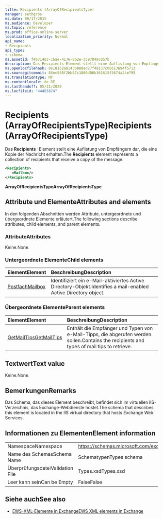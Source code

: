```yaml
---
title: Recipients (ArrayOfRecipientsType)
manager: sethgros
ms.date: 09/17/2015
ms.audience: Developer
ms.topic: reference
ms.prod: office-online-server
localization_priority: Normal
api_name:
- Recipients
api_type:
- schema
ms.assetid: f4b71403-cbae-4176-8b2e-3597048c057b
description: Das Recipients-Element stellt eine Auflistung von Empfängern dar, die eine Kopie der Nachricht erhalten.
ms.openlocfilehash: 0e18152a8143b888ad27f48137c06613694f5713
ms.sourcegitcommit: 88ec988f2bb67c1866d06b361615f3674a24e795
ms.translationtype: MT
ms.contentlocale: de-DE
ms.lasthandoff: 05/31/2020
ms.locfileid: "44463874"
---
```

# <a name="recipients-arrayofrecipientstype"></a><span data-ttu-id="af1a0-103">Recipients (ArrayOfRecipientsType)</span><span class="sxs-lookup"><span data-stu-id="af1a0-103">Recipients (ArrayOfRecipientsType)</span></span>

<span data-ttu-id="af1a0-104">Das **Recipients** -Element stellt eine Auflistung von Empfängern dar, die eine Kopie der Nachricht erhalten.</span><span class="sxs-lookup"><span data-stu-id="af1a0-104">The **Recipients** element represents a collection of recipients that receive a copy of the message.</span></span> 
  
```XML
<Recipients>
   <Mailbox/>
</Recipients>
```

 <span data-ttu-id="af1a0-105">**ArrayOfRecipientsType**</span><span class="sxs-lookup"><span data-stu-id="af1a0-105">**ArrayOfRecipientsType**</span></span>
## <a name="attributes-and-elements"></a><span data-ttu-id="af1a0-106">Attribute und Elemente</span><span class="sxs-lookup"><span data-stu-id="af1a0-106">Attributes and elements</span></span>

<span data-ttu-id="af1a0-107">In den folgenden Abschnitten werden Attribute, untergeordnete und übergeordnete Elemente erläutert.</span><span class="sxs-lookup"><span data-stu-id="af1a0-107">The following sections describe attributes, child elements, and parent elements.</span></span>
  
### <a name="attributes"></a><span data-ttu-id="af1a0-108">Attribute</span><span class="sxs-lookup"><span data-stu-id="af1a0-108">Attributes</span></span>

<span data-ttu-id="af1a0-109">Keine.</span><span class="sxs-lookup"><span data-stu-id="af1a0-109">None.</span></span>
  
### <a name="child-elements"></a><span data-ttu-id="af1a0-110">Untergeordnete Elemente</span><span class="sxs-lookup"><span data-stu-id="af1a0-110">Child elements</span></span>

|<span data-ttu-id="af1a0-111">**Element**</span><span class="sxs-lookup"><span data-stu-id="af1a0-111">**Element**</span></span>|<span data-ttu-id="af1a0-112">**Beschreibung**</span><span class="sxs-lookup"><span data-stu-id="af1a0-112">**Description**</span></span>|
|:-----|:-----|
|[<span data-ttu-id="af1a0-113">Postfach</span><span class="sxs-lookup"><span data-stu-id="af1a0-113">Mailbox</span></span>](mailbox.md) <br/> |<span data-ttu-id="af1a0-114">Identifiziert ein e-Mail-aktiviertes Active Directory-Objekt.</span><span class="sxs-lookup"><span data-stu-id="af1a0-114">Identifies a mail-enabled Active Directory object.</span></span>  <br/> |
   
### <a name="parent-elements"></a><span data-ttu-id="af1a0-115">Übergeordnete Elemente</span><span class="sxs-lookup"><span data-stu-id="af1a0-115">Parent elements</span></span>

|<span data-ttu-id="af1a0-116">**Element**</span><span class="sxs-lookup"><span data-stu-id="af1a0-116">**Element**</span></span>|<span data-ttu-id="af1a0-117">**Beschreibung**</span><span class="sxs-lookup"><span data-stu-id="af1a0-117">**Description**</span></span>|
|:-----|:-----|
|[<span data-ttu-id="af1a0-118">GetMailTips</span><span class="sxs-lookup"><span data-stu-id="af1a0-118">GetMailTips</span></span>](getmailtips.md) <br/> |<span data-ttu-id="af1a0-119">Enthält die Empfänger und Typen von e-Mail-Tipps, die abgerufen werden sollen.</span><span class="sxs-lookup"><span data-stu-id="af1a0-119">Contains the recipients and types of mail tips to retrieve.</span></span>  <br/> |
   
## <a name="text-value"></a><span data-ttu-id="af1a0-120">Textwert</span><span class="sxs-lookup"><span data-stu-id="af1a0-120">Text value</span></span>

<span data-ttu-id="af1a0-121">Keine.</span><span class="sxs-lookup"><span data-stu-id="af1a0-121">None.</span></span>
  
## <a name="remarks"></a><span data-ttu-id="af1a0-122">Bemerkungen</span><span class="sxs-lookup"><span data-stu-id="af1a0-122">Remarks</span></span>

<span data-ttu-id="af1a0-123">Das Schema, das dieses Element beschreibt, befindet sich im virtuellen IIS-Verzeichnis, das Exchange-Webdienste hostet.</span><span class="sxs-lookup"><span data-stu-id="af1a0-123">The schema that describes this element is located in the IIS virtual directory that hosts Exchange Web Services.</span></span>
  
## <a name="element-information"></a><span data-ttu-id="af1a0-124">Informationen zu Elementen</span><span class="sxs-lookup"><span data-stu-id="af1a0-124">Element information</span></span>

|||
|:-----|:-----|
|<span data-ttu-id="af1a0-125">Namespace</span><span class="sxs-lookup"><span data-stu-id="af1a0-125">Namespace</span></span>  <br/> |https://schemas.microsoft.com/exchange/services/2006/types  <br/> |
|<span data-ttu-id="af1a0-126">Name des Schemas</span><span class="sxs-lookup"><span data-stu-id="af1a0-126">Schema Name</span></span>  <br/> |<span data-ttu-id="af1a0-127">Schematypen</span><span class="sxs-lookup"><span data-stu-id="af1a0-127">Types schema</span></span>  <br/> |
|<span data-ttu-id="af1a0-128">Überprüfungsdatei</span><span class="sxs-lookup"><span data-stu-id="af1a0-128">Validation File</span></span>  <br/> |<span data-ttu-id="af1a0-129">Types.xsd</span><span class="sxs-lookup"><span data-stu-id="af1a0-129">Types.xsd</span></span>  <br/> |
|<span data-ttu-id="af1a0-130">Leer kann sein</span><span class="sxs-lookup"><span data-stu-id="af1a0-130">Can be Empty</span></span>  <br/> |<span data-ttu-id="af1a0-131">False</span><span class="sxs-lookup"><span data-stu-id="af1a0-131">False</span></span>  <br/> |
   
## <a name="see-also"></a><span data-ttu-id="af1a0-132">Siehe auch</span><span class="sxs-lookup"><span data-stu-id="af1a0-132">See also</span></span>



- [<span data-ttu-id="af1a0-133">EWS-XML-Elemente in Exchange</span><span class="sxs-lookup"><span data-stu-id="af1a0-133">EWS XML elements in Exchange</span></span>](ews-xml-elements-in-exchange.md)

